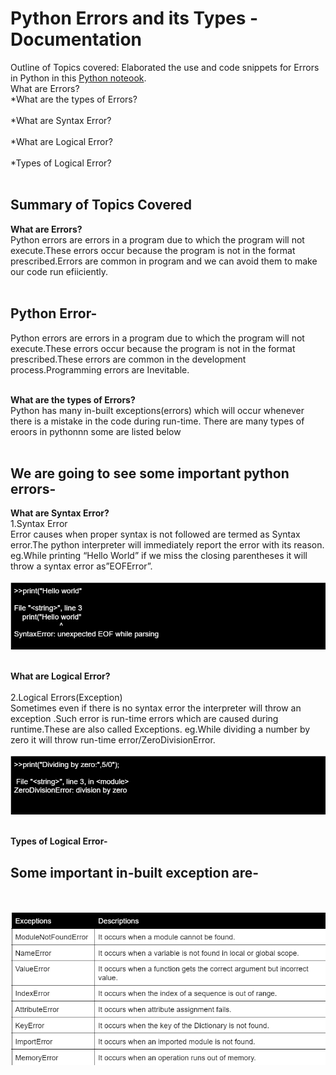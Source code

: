 # Python Errors and its Types - Documentation
Outline of Topics covered:
Elaborated the use and code snippets for Errors in Python in this [Python noteook](Python_Errors.ipynb).
<br>
What are Errors?<br>
*What are the types of Errors?<br><br>
*What are Syntax Error?<br><br>
*What are Logical Error?<br><br>
*Types of Logical Error?<br><br>

## Summary of Topics Covered
**What are Errors?**<br>
Python errors are errors in a program due to which the program will not execute.These errors occur because the program is not in the format prescribed.Errors are common in program and we can avoid them to make our code run efiiciently.
<br><br>

## Python Error-
Python errors are errors in a program due to which the program will not execute.These errors occur because the program is not in the format prescribed.These errors are common in the development process.Programming errors are Inevitable.
<br><br>

**What are the types of Errors?**<br>
Python has many in-built exceptions(errors) which will occur whenever there is a mistake in the code during run-time.
There are many types of eroors in pythonnn  some are listed below
<br><br>

## We are going to see some important python errors-
 
**What are Syntax Error?**<br>
1.Syntax Error
<br>
Error causes when proper syntax is not followed are termed as Syntax error.The python interpreter will immediately report the error with its reason.
eg.While printing “Hello World” if we miss the closing parentheses it will throw a syntax error as”EOFError”.
<br><br>
![image](images/img1.png)
<br><br>

**What are Logical Error?**<br><br>
2.Logical Errors(Exception)
<br>
Sometimes even if there is no syntax error the interpreter will throw an exception .Such error is run-time errors which are caused during runtime.These are also called Exceptions.
eg.While dividing a number by zero it will throw run-time error/ZeroDivisionError.
<br><br>
![image](images/img2.png)
<br><br>

**Types of Logical Error-**
<br>
## Some important in-built exception are-

<br><br>
![image](images/img3.png)
<br><br>
